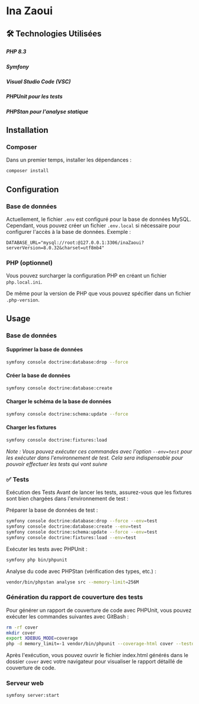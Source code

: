 # Ina Zaoui

## 🛠️ Technologies Utilisées
##### PHP 8.3
##### Symfony
##### Visual Studio Code (VSC)
##### PHPUnit pour les tests
##### PHPStan pour l'analyse statique

## Installation 

### Composer
Dans un premier temps, installer les dépendances :
```bash
composer install
```

## Configuration

### Base de données
Actuellement, le fichier `.env` est configuré pour la base de données MySQL.
Cependant, vous pouvez créer un fichier `.env.local` si nécessaire pour configurer l'accès à la base de données.
Exemple :
```dotenv
DATABASE_URL="mysql://root:@127.0.0.1:3306/inaZaoui?serverVersion=8.0.32&charset=utf8mb4"
```

### PHP (optionnel)
Vous pouvez surcharger la configuration PHP en créant un fichier `php.local.ini`.

De même pour la version de PHP que vous pouvez spécifier dans un fichier `.php-version`.

## Usage

### Base de données

#### Supprimer la base de données
```bash
symfony console doctrine:database:drop --force
```

#### Créer la base de données
```bash
symfony console doctrine:database:create
```

#### Charger le schéma de la base de données
```bash
symfony console doctrine:schema:update --force
```

#### Charger les fixtures
```bash
symfony console doctrine:fixtures:load
```

*Note : Vous pouvez exécuter ces commandes avec l'option `--env=test` pour les exécuter dans l'environnement de test. Cela sera indispensable pour pouvoir effectuer les tests qui vont suivre*

### ✅ Tests
Exécution des Tests
Avant de lancer les tests, assurez-vous que les fixtures sont bien chargées dans l'environnement de test :

Préparer la base de données de test :

```bash
symfony console doctrine:database:drop --force --env=test
symfony console doctrine:database:create --env=test
symfony console doctrine:schema:update --force --env=test 
symfony console doctrine:fixtures:load --env=test
```

Exécuter les tests avec PHPUnit :

```bash
symfony php bin/phpunit
```

Analyse du code avec PHPStan (vérification des types, etc.) :

```bash
vendor/bin/phpstan analyse src --memory-limit=256M
```

### Génération du rapport de couverture des tests

Pour générer un rapport de couverture de code avec PHPUnit, vous pouvez exécuter les commandes suivantes avec GitBash :

```bash
rm -rf cover
mkdir cover
export XDEBUG_MODE=coverage
php -d memory_limit=-1 vendor/bin/phpunit --coverage-html cover --testdox --stop-on-failure
```

Après l'exécution, vous pouvez ouvrir le fichier index.html générés dans le dossier `cover` avec votre navigateur pour visualiser le rapport détaillé de couverture de code.

### Serveur web
```bash
symfony server:start
```
